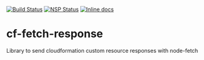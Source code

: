 [![Build Status](https://travis-ci.org/ste-xx/cf-fetch-response.svg?branch=master)](https://travis-ci.org/ste-xx/cf-fetch-response)
[![NSP Status](https://nodesecurity.io/orgs/just-me/projects/038c256e-36fa-47ba-aeec-7cf3bb255d9e/badge)](https://nodesecurity.io/orgs/just-me/projects/038c256e-36fa-47ba-aeec-7cf3bb255d9e)
[![Inline docs](http://inch-ci.org/github/ste-xx/cf-fetch-response.svg?branch=master)](http://inch-ci.org/github/ste-xx/cf-fetch-response)

# cf-fetch-response
Library to send cloudformation custom resource responses with node-fetch
